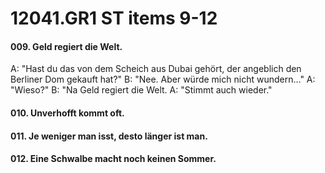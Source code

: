 # 12041.GR1 ST items 9-12
#### 009. Geld regiert die Welt.
A: "Hast du das von dem Scheich aus Dubai gehört, der angeblich den Berliner Dom gekauft hat?"
B: "Nee. Aber würde mich nicht wundern…"
A: "Wieso?"
B: "Na Geld regiert die Welt.
A: "Stimmt auch wieder." 
#### 010. Unverhofft kommt oft.
#### 011. Je weniger man isst, desto länger ist man.
#### 012. Eine Schwalbe macht noch keinen Sommer.

